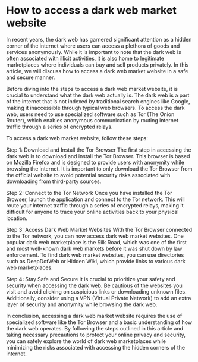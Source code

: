 # How to access a dark web market website

In recent years, the dark web has garnered significant attention as a hidden corner of the internet where users can access a plethora of goods and services anonymously. While it is important to note that the dark web is often associated with illicit activities, it is also home to legitimate marketplaces where individuals can buy and sell products privately. In this article, we will discuss how to access a dark web market website in a safe and secure manner.

Before diving into the steps to access a dark web market website, it is crucial to understand what the dark web actually is. The dark web is a part of the internet that is not indexed by traditional search engines like Google, making it inaccessible through typical web browsers. To access the dark web, users need to use specialized software such as Tor (The Onion Router), which enables anonymous communication by routing internet traffic through a series of encrypted relays.

To access a dark web market website, follow these steps:

Step 1: Download and Install the Tor Browser
The first step in accessing the dark web is to download and install the Tor Browser. This browser is based on Mozilla Firefox and is designed to provide users with anonymity while browsing the internet. It is important to only download the Tor Browser from the official website to avoid potential security risks associated with downloading from third-party sources.

Step 2: Connect to the Tor Network
Once you have installed the Tor Browser, launch the application and connect to the Tor network. This will route your internet traffic through a series of encrypted relays, making it difficult for anyone to trace your online activities back to your physical location.

Step 3: Access Dark Web Market Websites
With the Tor Browser connected to the Tor network, you can now access dark web market websites. One popular dark web marketplace is the Silk Road, which was one of the first and most well-known dark web markets before it was shut down by law enforcement. To find dark web market websites, you can use directories such as DeepDotWeb or Hidden Wiki, which provide links to various dark web marketplaces.

Step 4: Stay Safe and Secure
It is crucial to prioritize your safety and security when accessing the dark web. Be cautious of the websites you visit and avoid clicking on suspicious links or downloading unknown files. Additionally, consider using a VPN (Virtual Private Network) to add an extra layer of security and anonymity while browsing the dark web.

In conclusion, accessing a dark web market website requires the use of specialized software like the Tor Browser and a basic understanding of how the dark web operates. By following the steps outlined in this article and taking necessary precautions to protect your online privacy and security, you can safely explore the world of dark web marketplaces while minimizing the risks associated with accessing the hidden corners of the internet.